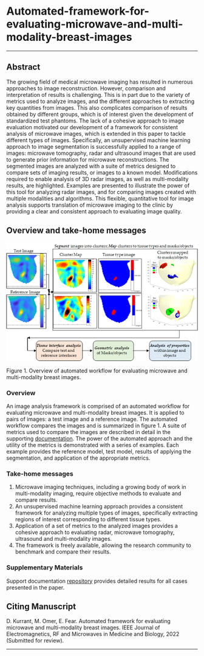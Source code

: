 # Automated-framework-for-evaluating-microwave-and-multi-modality-breast-images

***

## Abstract
The growing field of medical microwave imaging has resulted in numerous approaches to image reconstruction.  However, comparison and interpretation of results is challenging.  This is in part due to the variety of metrics used to analyze images, and the different approaches to extracting key quantities from images.  This also complicates comparison of results obtained by different groups, which is of interest given the development of standardized test phantoms.  The lack of a cohesive approach to image evaluation motivated our development of a framework for consistent analysis of microwave images, which is extended in this paper to tackle different types of images. Specifically, an unsupervised machine learning approach to image segmentation is successfully applied to a range of images: microwave tomography, radar and ultrasound images that are used to generate prior information for microwave reconstructions. The segmented images are analyzed with a suite of metrics designed to compare sets of imaging results, or images to a known model.   Modifications required to enable analysis of 3D radar images, as well as multi-modality results, are highlighted.  Examples are presented to illustrate the power of this tool for analyzing radar images, and for comparing images created with multiple modalities and algorithms.   This flexible, quantitative tool for image analysis supports translation of microwave imaging to the clinic by providing a clear and consistent approach to evaluating image quality. 

## Overview and take-home messages

![](https://github.com/djkurran/Automated-framework-for-evaluating-microwave-and-multi-modality-breast-images/blob/main/overview.png)

Figure 1. Overview of automated workflow for evaluating microwave and multi-modality breast images.

### Overview

An image analysis framework is comprised of an automated workflow for evaluating microwave and multi-modality breast images. It is applied to pairs of images: a test image and a reference image. The automated workflow compares the images and is summarized in figure 1. A suite of metrics used to compare the images are described in detail in the supporting [documentation](https://github.com/djkurran/Automated-framework-for-evaluating-microwave-and-multi-modality-breast-images/wiki/Introduction). The power of the automated approach and the utility of the metrics is demonstrated with a series of examples. Each example provides the reference model, test model, results of applying the segmentation, and application of the appropriate metrics.

### Take-home messages

1.	Microwave imaging techniques, including a growing body of work in multi-modality imaging, require objective methods to evaluate and compare results.
2.	An unsupervised machine learning approach provides a consistent framework for analyzing multiple types of images, specifically extracting regions of interest corresponding to different tissue types.
3.	Application of a set of metrics to the analyzed images provides a cohesive approach to evaluating radar, microwave tomography, ultrasound and multi-modality images.
4.	The framework is freely available, allowing the research community to benchmark and compare their results.

### Supplementary Materials

Support documentation [repository](https://github.com/djkurran/Automated-framework-for-evaluating-microwave-and-multi-modality-breast-images/wiki/Introduction) provides detailed results for all cases presented in the paper.

## Citing Manuscript

D. Kurrant, M. Omer, E. Fear. Automated framework for evaluating microwave and multi-modality breast images. IEEE Journal of Electromagnetics, RF and Microwaves in Medicine and Biology, 2022 (Submitted for review).

***
